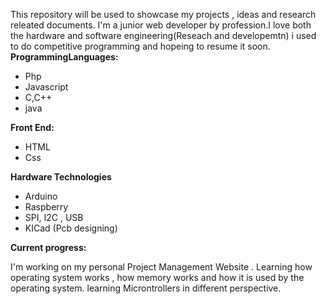 This repository will be used to showcase my projects , ideas and research releated documents. I'm a junior web developer by profession.I love both the hardware and software engineering(Reseach and developemtn)
i used to do competitive programming and hopeing to resume it soon.<br/>
<b>ProgrammingLanguages:</b>
  - Php
  - Javascript
  - C,C++
  - java 

 <b>Front End:</b>
   - HTML
   - Css

<b>Hardware  Technologies</b>
   - Arduino 
   - Raspberry
   - SPI, I2C , USB
   - KICad (Pcb designing)
   
  <b>Current progress:</b>
  
  I'm working on my personal Project Management Website . Learning how operating system works , how memory works and how it is used by the operating system.
  learning Microntrollers in different perspective.
<!---
DarkIndian/DarkIndian is a ✨ special ✨ repository because its `README.md` (this file) appears on your GitHub profile.
You can click the Preview link to take a look at your changes.
--->
